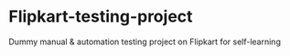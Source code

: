 # Flipkart-testing-project
Dummy manual &amp; automation testing project on Flipkart for self-learning
